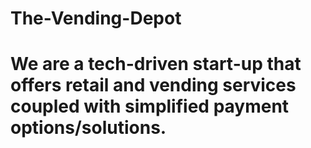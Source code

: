 # The-Vending-Depot
# We are a tech-driven start-up that offers retail and vending services coupled with simplified payment options/solutions.
